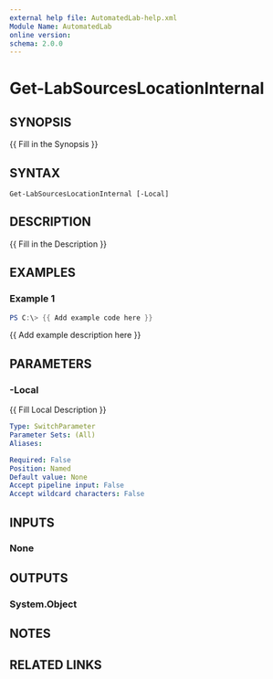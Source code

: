```yaml
---
external help file: AutomatedLab-help.xml
Module Name: AutomatedLab
online version:
schema: 2.0.0
---
```


# Get-LabSourcesLocationInternal

## SYNOPSIS
{{ Fill in the Synopsis }}

## SYNTAX

```
Get-LabSourcesLocationInternal [-Local]
```

## DESCRIPTION
{{ Fill in the Description }}

## EXAMPLES

### Example 1
```powershell
PS C:\> {{ Add example code here }}
```

{{ Add example description here }}

## PARAMETERS

### -Local
{{ Fill Local Description }}

```yaml
Type: SwitchParameter
Parameter Sets: (All)
Aliases:

Required: False
Position: Named
Default value: None
Accept pipeline input: False
Accept wildcard characters: False
```

## INPUTS

### None

## OUTPUTS

### System.Object
## NOTES

## RELATED LINKS
